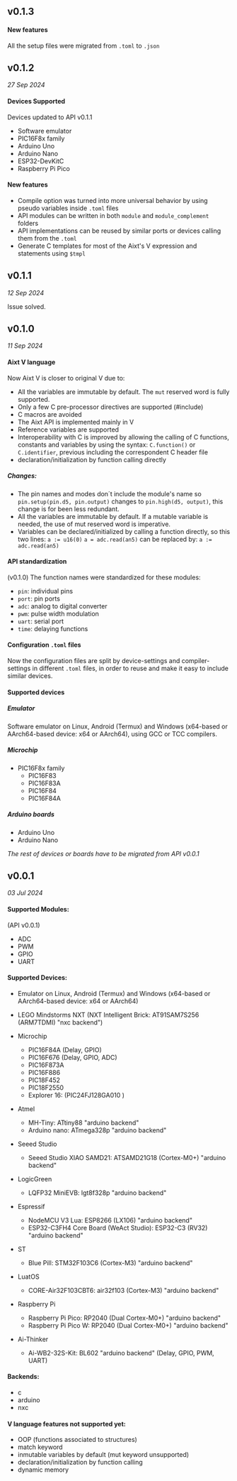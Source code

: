 ## v0.1.3

#### New features
All the setup files were migrated from `.toml` to `.json`


## v0.1.2
*27 Sep 2024*

#### Devices Supported

Devices updated to API v0.1.1

- Software emulator
- PIC16F8x family
- Arduino Uno
- Arduino Nano
- ESP32-DevKitC
- Raspberry Pi Pico
  
#### New features
- Compile option was turned into more universal behavior by using pseudo variables inside `.toml` files
- API modules can be written in both `module` and `module_complement` folders
- API implementations can be reused by similar ports or devices calling them from the `.toml`
- Generate C templates for most of the Aixt's V expression and statements using `$tmpl`


## v0.1.1
*12 Sep 2024*

Issue solved.


## v0.1.0
*11 Sep 2024*

#### Aixt V language
Now Aixt V is closer to original V due to:

- All the variables are immutable by default. The `mut` reserved word is fully supported.
- Only a few C pre-processor directives are supported (#include)
- C macros are avoided
- The Aixt API is implemented mainly in V
- Reference variables are supported
- Interoperability with C is improved by allowing the calling of C functions, constants and variables by using the syntax: `C.function()` or `C.identifier`, previous including the correspondent C header file
- declaration/initialization by function calling directly

##### Changes:
- The pin names and modes don´t include the module's name so `pin.setup(pin.d5, pin.output)` changes to `pin.high(d5, output)`, this change is for been less redundant.
- All the variables are immutable by default. If a mutable variable is needed, the use of mut reserved word is imperative.
- Variables can be declared/initialized by calling a function directly, so this two lines: `a := u16(0)` `a = adc.read(an5)` can be replaced by: `a := adc.read(an5)`

#### API standardization
(v0.1.0)
The function names were standardized for these modules:

- `pin`: individual pins
- `port`: pin ports
- `adc`: analog to digital converter
- `pwm`: pulse width modulation
- `uart`: serial port
- `time`: delaying functions

#### Configuration `.toml` files
Now the configuration files are split by device-settings and compiler-settings in different `.toml` files, in order to reuse and make it easy to include similar devices.

#### Supported devices

##### Emulator
Software emulator on Linux, Android (Termux) and Windows (x64-based or AArch64-based device: x64 or AArch64), using GCC or TCC compilers.

##### Microchip
- PIC16F8x family
  - PIC16F83
  - PIC16F83A
  - PIC16F84
  - PIC16F84A

##### Arduino boards
- Arduino Uno
- Arduino Nano

*The rest of devices or boards have to be migrated from API v0.0.1*


## v0.0.1
*03 Jul 2024*
#### Supported Modules:
(API v0.0.1)
- ADC
- PWM
- GPIO
- UART

#### Supported Devices:
- Emulator on Linux, Android (Termux) and Windows (x64-based or AArch64-based device: x64 or AArch64)

- LEGO Mindstorms NXT (NXT Intelligent Brick: AT91SAM7S256 (ARM7TDMI) "nxc backend")

- Microchip
    - PIC16F84A (Delay, GPIO)
    - PIC16F676 (Delay, GPIO, ADC)
    - PIC16F873A
    - PIC16F886
    - PIC18F452
    - PIC18F2550
    - Explorer 16: (PIC24FJ128GA010 )

- Atmel
    - MH-Tiny: ATtiny88 "arduino backend"
    - Arduino nano: ATmega328p "arduino backend"

- Seeed Studio
    - Seeed Studio XIAO SAMD21: ATSAMD21G18 (Cortex-M0+) "arduino backend"

- LogicGreen
    - LQFP32 MiniEVB: lgt8f328p "arduino backend"

- Espressif
    - NodeMCU V3 Lua: ESP8266 (LX106) "arduino backend"
    - ESP32-C3FH4 Core Board (WeAct Studio): ESP32-C3 (RV32) "arduino backend"

- ST
    - Blue Pill: STM32F103C6 (Cortex-M3) "arduino backend"

- LuatOS
    - CORE-Air32F103CBT6: air32f103 (Cortex-M3) "arduino backend"

- Raspberry Pi
    - Raspberry Pi Pico: RP2040 (Dual Cortex-M0+) "arduino backend"
    - Raspberry Pi Pico W: RP2040 (Dual Cortex-M0+) "arduino backend"

- Ai-Thinker
    - Ai-WB2-32S-Kit: BL602 "arduino backend" (Delay, GPIO, PWM, UART)

#### Backends:
- c
- arduino
- nxc

#### V language features not supported yet:
- OOP (functions associated to structures)
- match keyword
- inmutable variables by default (mut keyword unsupported)
- declaration/initialization by function calling
- dynamic memory